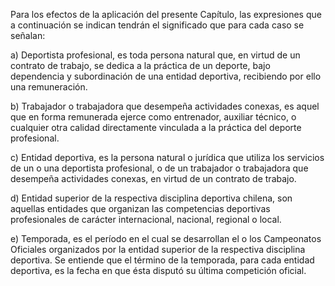 Para los efectos de la aplicación del presente Capítulo, las expresiones que a continuación se indican tendrán el significado que para cada caso se señalan:

a) Deportista profesional, es toda persona natural que, en virtud de un contrato de trabajo, se dedica a la práctica de un deporte, bajo dependencia y subordinación de una entidad deportiva, recibiendo por ello una remuneración.

b) Trabajador o trabajadora que desempeña actividades conexas, es aquel que en forma remunerada ejerce como entrenador, auxiliar técnico, o cualquier otra calidad directamente vinculada a la práctica del deporte profesional.

c) Entidad deportiva, es la persona natural o jurídica que utiliza los servicios de un o una deportista profesional, o de un trabajador o trabajadora que desempeña actividades conexas, en virtud de un contrato de trabajo.

d) Entidad superior de la respectiva disciplina deportiva chilena, son aquellas entidades que organizan las competencias deportivas profesionales de carácter internacional, nacional, regional o local.

e) Temporada, es el período en el cual se desarrollan el o los Campeonatos Oficiales organizados por la entidad superior de la respectiva disciplina deportiva. Se entiende que el término de la temporada, para cada entidad deportiva, es la fecha en que ésta disputó su última competición oficial.